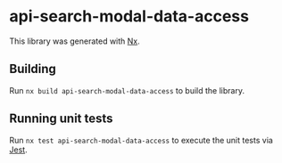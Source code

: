 # api-search-modal-data-access

This library was generated with [Nx](https://nx.dev).

## Building

Run `nx build api-search-modal-data-access` to build the library.

## Running unit tests

Run `nx test api-search-modal-data-access` to execute the unit tests via [Jest](https://jestjs.io).
